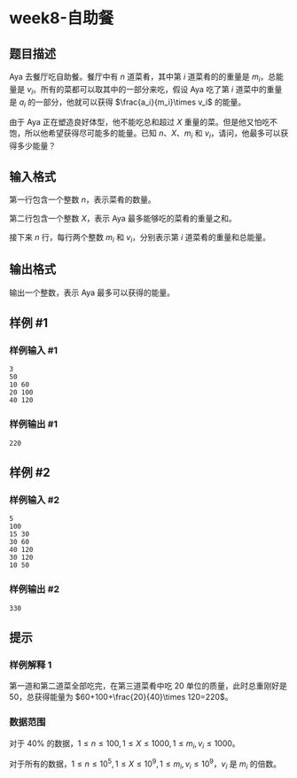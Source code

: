 # week8-自助餐

## 题目描述

Aya 去餐厅吃自助餐。餐厅中有 $n$ 道菜肴，其中第 $i$ 道菜肴的的重量是 $m_i$，总能量是 $v_i$。所有的菜都可以取其中的一部分来吃，假设 Aya 吃了第 $i$ 道菜中的重量是 $a_i$ 的一部分，他就可以获得 $\frac{a_i}{m_i}\times v_i$ 的能量。

由于 Aya 正在塑造良好体型，他不能吃总和超过 $X$ 重量的菜。但是他又怕吃不饱，所以他希望获得尽可能多的能量。已知 $n$、$X$、$m_i$ 和 $v_i$，请问，他最多可以获得多少能量？

## 输入格式

第一行包含一个整数 $n$，表示菜肴的数量。

第二行包含一个整数 $X$，表示 Aya 最多能够吃的菜肴的重量之和。

接下来 $n$ 行，每行两个整数 $m_i$ 和 $v_i$，分别表示第 $i$ 道菜肴的重量和总能量。

## 输出格式

输出一个整数，表示 Aya 最多可以获得的能量。

## 样例 #1

### 样例输入 #1

```
3
50
10 60
20 100
40 120
```

### 样例输出 #1

```
220
```

## 样例 #2

### 样例输入 #2

```
5
100
15 30
30 60
40 120
30 120
10 50
```

### 样例输出 #2

```
330
```

## 提示

### 样例解释 1

第一道和第二道菜全部吃完，在第三道菜肴中吃 $20$ 单位的质量，此时总重刚好是 $50$，总获得能量为 $60+100+\frac{20}{40}\times 120=220$。

### 数据范围

对于 $40\%$ 的数据，$1\leq n\leq 100,1\leq X\leq 1000,1\leq m_i,v_i\leq 1000$。

对于所有的数据，$1\leq n\leq 10^5,1\leq X\leq 10^9,1\leq m_i,v_i\leq 10^9$，$v_i$ 是 $m_i$ 的倍数。